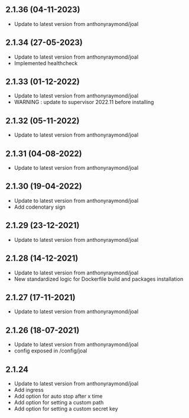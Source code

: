 
## 2.1.36 (04-11-2023)
- Update to latest version from anthonyraymond/joal

## 2.1.34 (27-05-2023)
- Update to latest version from anthonyraymond/joal
- Implemented healthcheck

## 2.1.33 (01-12-2022)

- Update to latest version from anthonyraymond/joal
- WARNING : update to supervisor 2022.11 before installing

## 2.1.32 (05-11-2022)

- Update to latest version from anthonyraymond/joal

## 2.1.31 (04-08-2022)

- Update to latest version from anthonyraymond/joal

## 2.1.30 (19-04-2022)

- Update to latest version from anthonyraymond/joal
- Add codenotary sign

## 2.1.29 (23-12-2021)

- Update to latest version from anthonyraymond/joal

## 2.1.28 (14-12-2021)

- Update to latest version from anthonyraymond/joal
- New standardized logic for Dockerfile build and packages installation

## 2.1.27 (17-11-2021)

- Update to latest version from anthonyraymond/joal

## 2.1.26 (18-07-2021)

- Update to latest version from anthonyraymond/joal
- config exposed in /config/joal

## 2.1.24

- Update to latest version from anthonyraymond/joal
- Add ingress
- Add option for auto stop after x time
- Add option for setting a custom path
- Add option for setting a custom secret key
